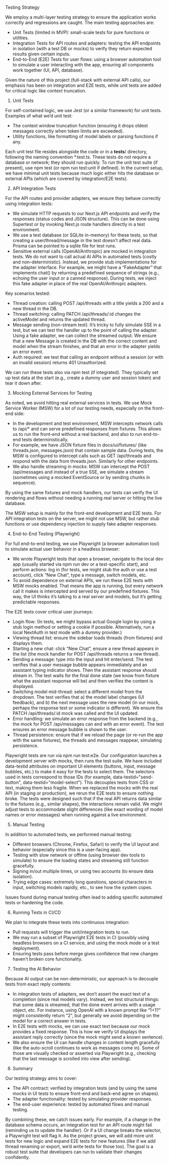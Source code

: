 Testing Strategy

We employ a multi-layer testing strategy to ensure the application works correctly and regressions are caught. The main testing approaches are:

- Unit Tests (limited in MVP): small-scale tests for pure functions or utilities.
- Integration Tests for API routes and adapters: testing the API endpoints in isolation (with a test DB or mocks) to verify they return expected results given certain inputs.
- End-to-End (E2E) Tests for user flows: using a browser automation tool to simulate a user interacting with the app, ensuring all components work together (UI, API, database).

Given the nature of this project (full-stack with external API calls), our emphasis has been on integration and E2E tests, while unit tests are added for critical logic like context truncation.

1. Unit Tests

For self-contained logic, we use Jest (or a similar framework) for unit tests. Examples of what we’d unit test:
- The context window truncation function (ensuring it drops oldest messages correctly when token limits are exceeded).
- Utility functions, like formatting of model labels or parsing functions if any.

Each unit test file resides alongside the code or in a __tests__/ directory, following the naming convention *.test.ts. These tests do not require a database or network; they should run quickly. To run the unit test suite (if present), use npm test (or npm run test:unit if defined). In the current setup, we have minimal unit tests because much logic either hits the database or external APIs (which are covered by integration/E2E tests).

2. API Integration Tests

For the API routes and provider adapters, we ensure they behave correctly using integration tests:
- We simulate HTTP requests to our Next.js API endpoints and verify the responses (status codes and JSON structure). This can be done using Supertest or by invoking Next.js route handlers directly in a test environment.
- We use a test database (or SQLite in-memory) for these tests, so that creating a user/thread/message in the test doesn’t affect real data. Prisma can be pointed to a sqlite file for test runs.
- Sensitive external calls (OpenAI/Anthropic) are mocked in integration tests. We do not want to call actual AI APIs in automated tests (costly and non-deterministic). Instead, we provide stub implementations for the adapter interface. For example, we might have a “FakeAdapter” that implements chat() by returning a predefined sequence of strings (e.g., echoing the user input or a canned response). During tests, we inject this fake adapter in place of the real OpenAI/Anthropic adapters.

Key scenarios tested:
- Thread creation: calling POST /api/threads with a title yields a 200 and a new thread in the DB.
- Thread switching: calling PATCH /api/threads/:id changes the activeModel and returns the updated thread.
- Message sending (non-stream test): It’s tricky to fully simulate SSE in a test, but we can test the handler up to the point of calling the adapter. Using a fake adapter, we can collect the streamed output. We ensure that a new Message is created in the DB with the correct content and model when the stream finishes, and that an error in the adapter yields an error event.
- Auth required: we test that calling an endpoint without a session (or with an invalid session) returns 401 Unauthorized.

We can run these tests also via npm test (if integrated). They typically set up test data at the start (e.g., create a dummy user and session token) and tear it down after.

3. Mocking External Services for Testing

As noted, we avoid hitting real external services in tests. We use Mock Service Worker (MSW) for a lot of our testing needs, especially on the front-end side:
- In the development and test environment, MSW intercepts network calls to /api/* and can serve predefined responses from fixtures. This allows us to run the front-end without a real backend, and also to run end-to-end tests deterministically.
- For example, we have JSON fixture files in docs/ui/fixtures/ (like threads.json, messages.json) that contain sample data. During tests, the MSW is configured to intercept calls such as GET /api/threads and respond with the data from threads.json. Similarly for other endpoints.
- We also handle streaming in mocks: MSW can intercept the POST /api/messages and instead of a true SSE, we simulate a stream (sometimes using a mocked EventSource or by sending chunks in sequence).

By using the same fixtures and mock handlers, our tests can verify the UI rendering and flows without needing a running real server or hitting the live database.

The MSW setup is mainly for the front-end development and E2E tests. For API integration tests on the server, we might not use MSW, but rather stub functions or use dependency injection to supply fake adapter responses.

4. End-to-End Testing (Playwright)

For full end-to-end testing, we use Playwright (a browser automation tool) to simulate actual user behavior in a headless browser:
- We wrote Playwright tests that open a browser, navigate to the local dev app (usually started via npm run dev or a test-specific start), and perform actions: log in (for tests, we might stub the auth or use a test account), click “New Chat”, type a message, switch models, etc.
- To avoid dependence on external APIs, we run these E2E tests with MSW mocks enabled. That means the app is running, but every network call it makes is intercepted and served by our predefined fixtures. This way, the UI thinks it’s talking to a real server and models, but it’s getting predictable responses.

The E2E tests cover critical user journeys:
- Login flow: (In tests, we might bypass actual Google login by using a stub login method or setting a cookie if possible. Alternatively, run a local NextAuth in test mode with a dummy provider.)
- Viewing thread list: ensure the sidebar loads threads (from fixtures) and displays them.
- Starting a new chat: click “New Chat”, ensure a new thread appears in the list (the mock handler for POST /api/threads returns a new thread).
- Sending a message: type into the input and hit enter/send. The test verifies that a user message bubble appears immediately and an assistant typing indicator shows. Then the assistant response should stream in. The test waits for the final done state (we know from fixture what the assistant response will be) and then verifies the content is displayed.
- Switching model mid-thread: select a different model from the dropdown. The test verifies that a) the model label changes (UI feedback), and b) the next message uses the new model (in our mock, perhaps the response text or some indicator is different). We ensure the PATCH /api/threads/:id mock was called and the UI updated.
- Error handling: we simulate an error response from the backend (e.g., the mock for POST /api/messages can end with an error event). The test ensures an error message bubble is shown to the user.
- Thread persistence: ensure that if we reload the page (or re-run the app with the same fixtures), the threads and messages reappear, simulating persistence.

Playwright tests are run via npm run test:e2e. Our configuration launches a development server with mocks, then runs the test suite. We have included data-testid attributes on important UI elements (buttons, input, message bubbles, etc.) to make it easy for the tests to select them. The selectors used in tests correspond to those IDs (for example, data-testid="send-button", data-testid="model-select"). This decouples tests from CSS or text, making them less fragile. When we replaced the mocks with the real API (in staging or production), we rerun the E2E tests to ensure nothing broke. The tests were designed such that if the real API returns data similar to the fixtures (e.g., similar shapes), the interactions remain valid. We might adjust tests to accommodate slight differences (like exact wording of model names or error messages) when running against a live environment.

5. Manual Testing

In addition to automated tests, we performed manual testing:
- Different browsers (Chrome, Firefox, Safari) to verify the UI layout and behavior (especially since this is a user-facing app).
- Testing with slow network or offline (using browser dev tools to simulate) to ensure the loading states and streaming still function gracefully.
- Signing in/out multiple times, or using two accounts (to ensure data isolation).
- Trying edge cases: extremely long questions, special characters in input, switching models rapidly, etc., to see how the system copes.

Issues found during manual testing often lead to adding specific automated tests or hardening the code.

6. Running Tests in CI/CD

We plan to integrate these tests into continuous integration:
- Pull requests will trigger the unit/integration tests to run.
- We may run a subset of Playwright E2E tests in CI (possibly using headless browsers on a CI service, and using the mock mode or a test deployment).
- Ensuring tests pass before merge gives confidence that new changes haven’t broken core functionality.

7. Testing the AI Behavior

Because AI output can be non-deterministic, our approach is to decouple tests from exact reply contents:
- In integration tests of adapters, we don’t assert the exact text of a completion (since real models vary). Instead, we test structural things: that some data is streamed, that the done event arrives with a usage object, etc. For instance, using OpenAI with a known prompt like “1+1?” might consistently return “2”, but generally we avoid depending on the model for a correct answer in tests.
- In E2E tests with mocks, we can use exact text because our mock provides a fixed response. This is how we verify UI displays the assistant reply correctly (since the mock might send a known sentence).
- We also ensure the UI can handle changes in content length gracefully (like the auto-scroll continues to work as messages come in). Some of those are visually checked or asserted via Playwright (e.g., checking that the last message is scrolled into view after sending).

8. Summary

Our testing strategy aims to cover:
- The API contract: verified by integration tests (and by using the same mocks in UI tests to ensure front-end and back-end agree on shapes).
- The adapter functionality: tested by simulating provider responses.
- The end-user experience: tested by automated flows and manual testing.

By combining these, we catch issues early. For example, if a change in the database schema occurs, an integration test for an API route might fail (reminding us to update the handler). Or if a UI change breaks the selector, a Playwright test will flag it. As the project grows, we will add more unit tests for new logic and expand E2E tests for new features (like if we add thread renaming or export, we’d write tests for those too). The goal is a robust test suite that developers can run to validate their changes confidently.